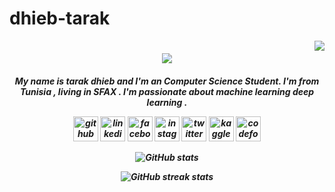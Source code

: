 # dhieb-tarak
<img align="right" src="https://visitor-badge.laobi.icu/badge?page_id=wassimchouchen.wassimchouchen">
<h1 align="center">
  <a href="https://git.io/typing-svg">
    <img src="https://readme-typing-svg.herokuapp.com/?lines=Hello,+There!+👋;bThis+is+Wassim+Chouchen...;Nice+to+meet+you!&center=true&size=30">
  </a>
</h1>
<h5 align="center">
My name is tarak dhieb and I'm an Computer Science Student. I'm from Tunisia , living in SFAX . I'm passionate about machine learning deep learning .

[<img src='https://cdn.jsdelivr.net/npm/simple-icons@3.0.1/icons/github.svg' alt='github' height='40'>](https://github.com/tarakdhieb)  [<img src='https://cdn.jsdelivr.net/npm/simple-icons@3.0.1/icons/linkedin.svg' alt='linkedin' height='40'>](https://www.linkedin.com/in/https://www.linkedin.com/in/dhieb-tarak-03b192258//)  [<img src='https://cdn.jsdelivr.net/npm/simple-icons@3.0.1/icons/facebook.svg' alt='facebook' height='40'>](https://www.facebook.com/https://www.facebook.com/tarak21)  [<img src='https://cdn.jsdelivr.net/npm/simple-icons@3.0.1/icons/instagram.svg' alt='instagram' height='40'>](https://www.instagram.com/https://www.instagram.com/tarak_dhieb_7//)  [<img src='https://cdn.jsdelivr.net/npm/simple-icons@3.0.1/icons/twitter.svg' alt='twitter' height='40'>](https://twitter.com/https://twitter.com/dhieb_tarak)  [<img src='https://cdn.jsdelivr.net/npm/simple-icons@3.0.1/icons/kaggle.svg' alt='kaggle' height='40'>](https://www.kaggle.com/dhiebtarak)  [<img src='https://cdn.jsdelivr.net/npm/simple-icons@3.0.1/icons/codeforces.svg' alt='codeforces' height='40'>](https://codeforces.com/profile/dhiebtarak7)  

![GitHub stats](https://github-readme-stats.vercel.app/api?username=tarakdhieb&show_icons=true)  

![GitHub streak stats](https://streak-stats.demolab.com/?user=tarakdhieb)  
